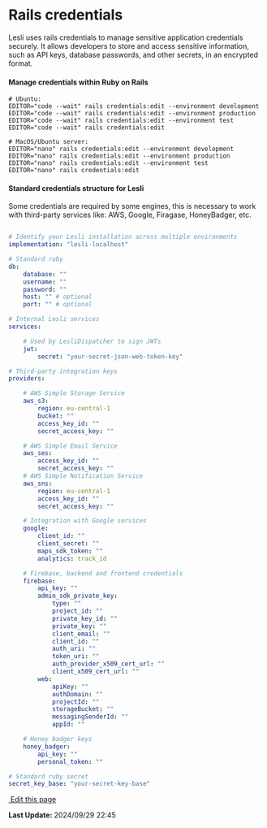 # Rails credentials
Lesli uses rails credentials to manage sensitive application credentials securely. It allows developers to store and access sensitive information, such as API keys, database passwords, and other secrets, in an encrypted format.


#### Manage credentials within Ruby on Rails

```shell
# Ubuntu:
EDITOR="code --wait" rails credentials:edit --environment development
EDITOR="code --wait" rails credentials:edit --environment production
EDITOR="code --wait" rails credentials:edit --environment test
EDITOR="code --wait" rails credentials:edit

# MacOS/Ubuntu server:
EDITOR="nano" rails credentials:edit --environment development
EDITOR="nano" rails credentials:edit --environment production
EDITOR="nano" rails credentials:edit --environment test
EDITOR="nano" rails credentials:edit
```


#### Standard credentials structure for Lesli

Some credentials are required by some engines, this is necessary to work with third-party services like: AWS, Google, Firagase, HoneyBadger, etc. 

```yaml

# Identify your Lesli installation across multiple environments
implementation: "lesli-localhost"

# Standard ruby
db:
    database: ""
    username: ""
    password: ""
    host: "" # optional
    port: "" # optional

# Internal Lesli services
services:

    # Used by LesliDispatcher to sign JWTs
    jwt:
        secret: "your-secret-json-web-token-key"

# Third-party integration keys
providers:

    # AWS Simple Storage Service
    aws_s3: 
        region: eu-central-1
        bucket: ""
        access_key_id: ""
        secret_access_key: ""

    # AWS Simple Email Service
    aws_ses: 
        access_key_id: ""
        secret_access_key: ""
    # AWS Simple Notification Service
    aws_sns: 
        region: eu-central-1
        access_key_id: ""
        secret_access_key: ""

    # Integration with Google services
    google:
        client_id: ""
        client_secret: ""
        maps_sdk_token: ""
        analytics: track_id

    # Firebase, backend and frontend credentials
    firebase:
        api_key: ""
        admin_sdk_private_key:
            type: ""
            project_id: ""
            private_key_id: ""
            private_key: ""
            client_email: ""
            client_id: ""
            auth_uri: ""
            token_uri: ""
            auth_provider_x509_cert_url: ""
            client_x509_cert_url: ""
        web:
            apiKey: ""
            authDomain: ""
            projectId: ""
            storageBucket: ""
            messagingSenderId: ""
            appId: ""

    # Honey badger keys
    honey_badger:
        api_key: ""
        personal_token: ""

# Standard ruby secret
secret_key_base: "your-secret-key-base"
```

<section class="lesli-documentation-footer">
    <p><a target="blank" href="https://github.com/LesliTech/Lesli/tree/master/docs/ruby-on-rails/credentials.md"><i class="ri-external-link-fill"></i>&nbsp;Edit this page</a><p/>
    <p><b>Last Update: </b>2024/09/29 22:45</p>
</section>

<!-- This code was automatically generated -->
<!-- to update this docs please run rake docs:build -->


